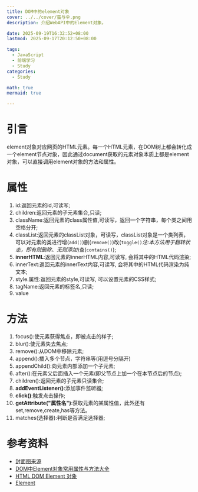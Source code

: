```yaml
---
title: DOM中的element对象
cover: ../../cover/蛮与伞.png
description: 介绍WebAPI中的Element对象。

date: 2025-09-19T16:32:52+08:00
lastmod: 2025-09-17T20:12:50+08:00

tags:
  - JavaScript
  - 前端学习
  - Study
categories:
  - Study

math: true
mermaid: true

---
```


# 引言

 element对象对应网页的HTML元素。每一个HTML元素，在DOM树上都会转化成一个element节点对象，因此通过document获取的元素对象本质上都是element对象，可以直接调用element对象的方法和属性。

# 属性

1. id:返回元素的id,可读写;
2. children:返回元素的子元素集合,只读;
3. className:返回元素的class属性值,可读写，返回一个字符串，每个类之间用空格分开;
4. classList:返回元素的classList对象，可读写，classList对象是一个类列表，可以对元素的类进行增(`add()`)删(`remove()`)改(`toggle()`*注:本方法用于翻转状态，即有则删除、无则添加*)查(`contains()`);
5. **innerHTML**:返回元素的innerHTML内容,可读写, 会将其中的HTML代码渲染;
6. innerText:返回元素的innerText内容,可读写, 会将其中的HTML代码渲染为纯文本;
7. style.属性:返回元素的style,可读写, 可以设置元素的CSS样式;
8. tagName:返回元素的标签名,只读;
9. value

# 方法
1. focus():使元素获得焦点，即被点击的样子;
2. blur():使元素失去焦点;
3. remove():从DOM中移除元素;
4. append():插入多个节点，字符串等(用逗号分隔开)
5. appendChild():向元素内部添加一个子元素;
6. after():在元素父后面插入一个元素(即父节点上加一个在本节点后的节点);
7. children():返回元素的子元素只读集合;
8. **addEventListener()**:添加事件监听器;
9. **click()**:触发点击操作;
10. **getAttribute("属性名")**:获取元素的某属性值，此外还有set,remove,create,has等方法。
11. matches(选择器):判断是否满足选择器;



# 参考资料
- [封面图来源](https://safebooru.org/index.php?page=post&s=view&id=6059577)
- [DOM中Element对象常用属性与方法大全](https://blog.csdn.net/weixin_44992737/article/details/125296017)
- [HTML DOM Element 对象](https://www.w3school.com.cn/jsref/dom_obj_all.asp)
- [Element](https://developer.mozilla.org/zh-CN/docs/Web/API/Element)

